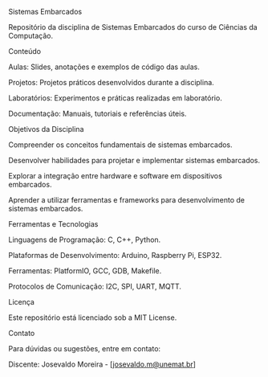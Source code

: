Sistemas Embarcados

Repositório da disciplina de Sistemas Embarcados do curso de Ciências da Computação.

Conteúdo

Aulas: Slides, anotações e exemplos de código das aulas.

Projetos: Projetos práticos desenvolvidos durante a disciplina.

Laboratórios: Experimentos e práticas realizadas em laboratório.

Documentação: Manuais, tutoriais e referências úteis.

Objetivos da Disciplina

Compreender os conceitos fundamentais de sistemas embarcados.

Desenvolver habilidades para projetar e implementar sistemas embarcados.

Explorar a integração entre hardware e software em dispositivos embarcados.

Aprender a utilizar ferramentas e frameworks para desenvolvimento de sistemas embarcados.

Ferramentas e Tecnologias

Linguagens de Programação: C, C++, Python.

Plataformas de Desenvolvimento: Arduino, Raspberry Pi, ESP32.

Ferramentas: PlatformIO, GCC, GDB, Makefile.

Protocolos de Comunicação: I2C, SPI, UART, MQTT.

Licença

Este repositório está licenciado sob a MIT License.

Contato

Para dúvidas ou sugestões, entre em contato:

Discente: Josevaldo Moreira - [josevaldo.m@unemat.br]
